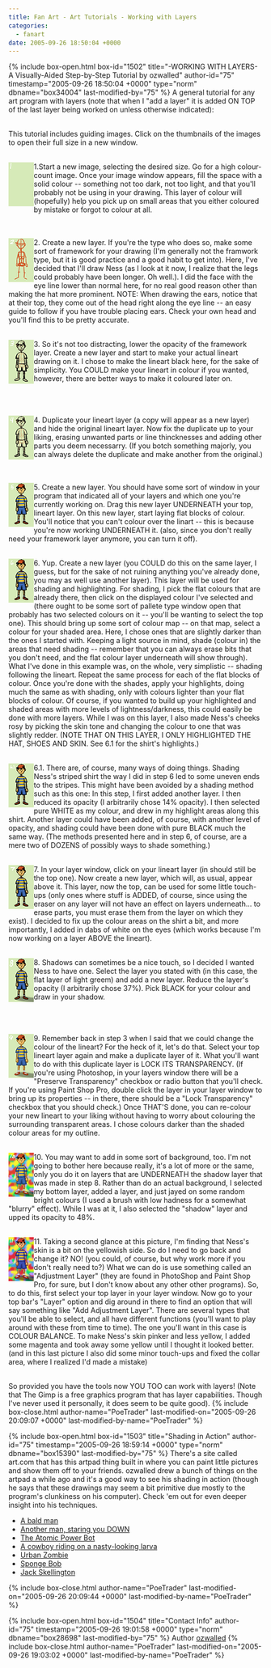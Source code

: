 ```yaml
---
title: Fan Art - Art Tutorials - Working with Layers
categories:
  - fanart
date: 2005-09-26 18:50:04 +0000
---
```

{% include box-open.html box-id="1502" title="-WORKING WITH LAYERS- A Visually-Aided Step-by-Step Tutorial by ozwalled" author-id="75" timestamp="2005-09-26 18:50:04 +0000" type="norm" dbname="box34004" last-modified-by="75" %}
A general tutorial for any art program with layers (note that when I "add a layer" it is added ON TOP of the last layer being worked on unless otherwise indicated):<br /><br />

This tutorial includes guiding images.  Click on the thumbnails of the images to open their full size in a new window.<br /><br />

<a href="oz01.png" target="_new"><img src="oz01_small.png" border="0" align="left" /></a>1.Start a new image, selecting the desired size. Go for a high colour-count image. Once your image window appears, fill the space with a solid colour -- something not too dark, not too light, and that you'll probably not be using in your drawing. This layer of colour will (hopefully) help you pick up on small areas that you either coloured by mistake or forgot to colour at all.<br /><br /><br />

<a href="oz02.png" target="_new"><img src="oz02_small.png" border="0" align="left" /></a>2. Create a new layer. If you're the type who does so, make some sort of framework for your drawing (I'm generally not the framwork type, but it is good practice and a good habit to get into). Here, I've decided that I'll draw Ness (as I look at it now, I realize that the legs could probably have been longer. Oh well.). I did the face with the eye line lower than normal here, for no real good reason other than making the hat more prominent. NOTE: When drawing the ears, notice that at their top, they come out of the head right along the eye line -- an easy guide to follow if you have trouble placing ears. Check your own head and you'll find this to be pretty accurate.<br /><br />

<a href="oz03.png" target="_new"><img src="oz03_small.png" border="0" align="left" /></a>3. So it's not too distracting, lower the opacity of the framework layer. Create a new layer and start to make your actual lineart drawing on it. I chose to make the lineart black here, for the sake of simplicity. You COULD make your lineart in colour if you wanted, however, there are better ways to make it coloured later on.<br /><br /><br /><br />

<a href="oz04.png" target="_new"><img src="oz04_small.png" border="0" align="left" /></a>4. Duplicate your lineart layer (a copy will appear as a new layer) and hide the original lineart layer. Now fix the duplicate up to your liking, erasing unwanted parts or line thincknesses and adding other parts you deem necessarry. (If you botch something majorly, you can always delete the duplicate and make another from the original.)<br /><br /><br />

<a href="oz05.png" target="_new"><img src="oz05_small.png" border="0" align="left" /></a>5. Create a new layer. You should have some sort of window in your program that indicated all of your layers and which one you're currently working on. Drag this new layer UNDERNEATH your top, lineart layer. On this new layer, start laying flat blocks of colour. You'll notice that you can't colour over the linart -- this is because you're now working UNDERNEATH it. (also, since you don't really need your framework layer anymore, you can turn it off).<br /><br />

<a href="oz06.png" target="_new"><img src="oz06_small.png" border="0" align="left" /></a>6. Yup. Create a new layer (you COULD do this on the same layer, I guess, but for the sake of not ruining anything you've already done, you may as well use another layer). This layer will be used for shading and highlighting. For shading, I pick the flat colours that are already there, then click on the displayed colour I've selected and (there ought to be some sort of pallete type window open that probably has two selected colours on it -- you'll be wanting to select the top one). This should bring up some sort of colour map -- on that map, select a colour for your shaded area. Here, I chose ones that are slightly darker than the ones I started with. Keeping a light source in mind, shade (colour in) the areas that need shading -- remember that you can always erase bits that you don't need, and the flat colour layer underneath will show through). What I've done in this example was, on the whole, very simplistic -- shading following the lineart. Repeat the same process for each of the flat blocks of colour. Once you're done with the shades, apply your highlights, doing much the same as with shading, only with colours lighter than your flat blocks of colour. Of course, if you wanted to build up your highlighted and shaded areas with more levels of lightness/darkness, this could easily be done with more layers. While I was on this layer, I also made Ness's cheeks rosy by picking the skin tone and changing the colour to one that was slightly redder. (NOTE THAT ON THIS LAYER, I ONLY HIGHLIGHTED THE HAT, SHOES AND SKIN. See 6.1 for the shirt's highlights.)<br /><br />

<a href="oz06_1.png" target="_new"><img src="oz06_1_small.png" border="0" align="left" /></a>6.1. There are, of course, many ways of doing things. Shading Ness's striped shirt the way I did in step 6 led to some uneven ends to the stripes. This might have been avoided by a shading method such as this one: In this step, I first added another layer. I then reduced its opacity (I arbitrarily chose 14% opacity). I then selected pure WHITE as my colour, and drew in my highlight areas along this shirt. Another layer could have been added, of course, with another level of opacity, and shading could have been done with pure BLACK much the same way. (The methods presented here and in step 6, of course, are a mere two of DOZENS of possibly ways to shade something.)<br /><br />

<a href="oz07.png" target="_new"><img src="oz07_small.png" border="0" align="left" /></a>7. In your layer window, click on your lineart layer (in should still be the top one). Now create a new layer, which will, as usual, appear above it. This layer, now the top, can be used for some little touch-ups (only ones where stuff is ADDED, of course, since using the eraser on any layer will not have an effect on layers underneath... to erase parts, you must erase them from the layer on which they exist). I decided to fix up the colour areas on the shirt a bit, and more importantly, I added in dabs of white on the eyes (which works because I'm now working on a layer ABOVE the lineart).<br /><br />

<a href="oz08.png" target="_new"><img src="oz08_small.png" border="0" align="left" /></a>8. Shadows can sometimes be a nice touch, so I decided I wanted Ness to have one. Select the layer you stated with (in this case, the flat layer of light greem) and add a new layer. Reduce the layer's opacity (I arbitrarily chose 37%). Pick BLACK for your colour and draw in your shadow.<br /><br /><br /><br />

<a href="oz09.png" target="_new"><img src="oz09_small.png" border="0" align="left" /></a>9. Remember back in step 3 when I said that we could change the colour of the lineart? For the heck of it, let's do that. Select your top lineart layer again and make a duplicate layer of it. What you'll want to do with this duplicate layer is LOCK ITS TRANSPARENCY. (If you're using Photoshop, in your layers window there will be a "Preserve Transparency" checkbox or radio button that you'll check. If you're using Paint Shop Pro, double click the layer in your layer window to bring up its properties -- in there, there should be a "Lock Transparency" checkbox that you should check.) Once THAT'S done, you can re-colour your new lineart to your liking without having to worry about colouring the surrounding transparent areas. I chose colours darker than the shaded colour areas for my outline.<br /><br />

<a href="oz10.png" target="_new"><img src="oz10_small.png" border="0" align="left" /></a>10. You may want to add in some sort of background, too. I'm not going to bother here because really, it's a lot of more or the same, only you do it on layers that are UNDERNEATH the shadow layer that was made in step 8. Rather than do an actual background, I selected my bottom layer, added a layer, and just jayed on some random bright colours (I used a brush with low hadness for a somewhat "blurry" effect). While I was at it, I also selected the "shadow" layer and upped its opacity to 48%.<br /><br />

<a href="oz11.png" target="_new"><img src="oz11_small.png" border="0" align="left" /></a>11. Taking a second glance at this picture, I'm finding that Ness's skin is a bit on the yellowish side. So do I need to go back and change it? NO! (you could, of course, but why work more if you don't really need to?) What we can do is use something called an "Adjustment Layer" (they are found in PhotoShop and Paint Shop Pro, for sure, but I don't know about any other other programs). So, to do this, first select your top layer in your layer window. Now go to your top bar's "Layer" option and dig around in there to find an option that will say something like "Add Adjustment Layer". There are several types that you'll be able to select, and all have different functions (you'll want to play around with these from time to time). The one you'll want in this case is COLOUR BALANCE. To make Ness's skin pinker and less yellow, I added some magenta and took away some yellow until I thought it looked better. (and in this last picture I also did some minor touch-ups and fixed the collar area, where I realized I'd made a mistake)<br /><br />

So provided you have the tools now YOU TOO can work with layers!
(Note that The Gimp is a free graphics program that has layer capabilities. Though I've never used it personally, it does seem to be quite good).
{% include box-close.html author-name="PoeTrader" last-modified-on="2005-09-26 20:09:07 +0000" last-modified-by-name="PoeTrader" %}

{% include box-open.html box-id="1503" title="Shading in Action" author-id="75" timestamp="2005-09-26 18:59:14 +0000" type="norm" dbname="box15390" last-modified-by="75" %}
There's a site called art.com that has this artpad thing built in where you can paint little pictures and show them off to your friends. ozwalled drew a bunch of things on the artpad a while ago and it's a good way to see his shading in action (though he says that these drawings may seem a bit primitive due mostly to the program's clunkiness on his computer). Check 'em out for even deeper insight into his techniques.<br />

<ul>
<li /><a href="http://artpad.art.com/gallery/?igbxqnmnqz4" target="_new">A bald man</a>
<li /><a href="http://artpad.art.com/gallery/?ign5biuf9mo" target="_new">Another man, staring you DOWN</a>
<li /><a href="http://artpad.art.com/gallery/?igcconyaei4" target="_new">The Atomic Power Bot</a>
<li /><a href="http://artpad.art.com/gallery/?igdsr2sq22w" target="_new">A cowboy riding on a nasty-looking larva</a>
<li /><a href="http://artpad.art.com/gallery/?igdqxn5cf30" target="_new">Urban Zombie</a>
<li /><a href="http://artpad.art.com/gallery/?igpwsgzs1d8" target="_new">Sponge Bob</a>
<li /><a href="http://artpad.art.com/gallery/?ihbyw618kdeo" target="_new">Jack Skellington</a>
</ul>
{% include box-close.html author-name="PoeTrader" last-modified-on="2005-09-26 20:09:44 +0000" last-modified-by-name="PoeTrader" %}

{% include box-open.html box-id="1504" title="Contact Info" author-id="75" timestamp="2005-09-26 19:01:58 +0000" type="norm" dbname="box28698" last-modified-by="75" %}
<table1 />
Author
<table2 />
<a href="http://forum.starmen.net/?t=usrinfo&id=1959">ozwalled</a>
<table3 />
{% include box-close.html author-name="PoeTrader" last-modified-on="2005-09-26 19:03:02 +0000" last-modified-by-name="PoeTrader" %}
